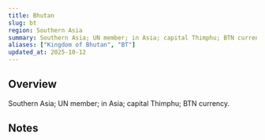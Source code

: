 ```yaml
---
title: Bhutan
slug: bt
region: Southern Asia
summary: Southern Asia; UN member; in Asia; capital Thimphu; BTN currency.
aliases: ["Kingdom of Bhutan", "BT"]
updated_at: 2025-10-12
---
```


## Overview

Southern Asia; UN member; in Asia; capital Thimphu; BTN currency.

## Notes

<!-- Add your first note below -->
